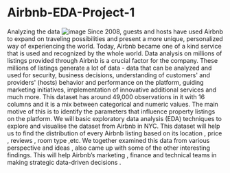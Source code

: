 # Airbnb-EDA-Project-1
Analyzing the data
![image](https://github.com/Khushboo-23/Airbnb-EDA-Project-1/assets/116417533/00f78a2b-3c6f-4c57-bb34-711953aa2194)
Since 2008, guests and hosts have used Airbnb to expand on traveling possibilities and present a more unique, personalized way of experiencing the world. Today, Airbnb became one of a kind service that is used and recognized by the whole world. Data analysis on millions of listings provided through Airbnb is a crucial factor for the company. These millions of listings generate a lot of data - data that can be analyzed and used for security, business decisions, understanding of customers' and providers' (hosts) behavior and performance on the platform, guiding marketing initiatives, implementation of innovative additional services and much more.
This dataset has around 49,000 observations in it with 16 columns and it is a mix between categorical and numeric values.
The main motive of this is to identify the parameters that influence property listings on the platform. We will basic exploratory data analysis (EDA) techniques to explore and visualise the dataset from Airbnb in NYC. This dataset will help us to find the distribution  of every Airbnb listing based on its location , price , reviews , room type ,etc. We together examined this data from various perspective and ideas , also came up with some of the other interesting findings. This will help Airbnb’s marketing , finance and technical teams in making strategic data-driven decisions .
